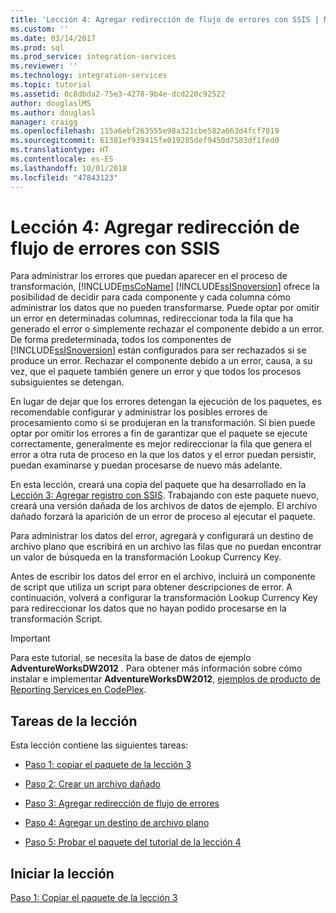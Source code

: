 ```yaml
---
title: 'Lección 4: Agregar redirección de flujo de errores con SSIS | Microsoft Docs'
ms.custom: ''
ms.date: 03/14/2017
ms.prod: sql
ms.prod_service: integration-services
ms.reviewer: ''
ms.technology: integration-services
ms.topic: tutorial
ms.assetid: 0c8dbda2-75e3-4278-9b4e-dcd220c92522
author: douglaslMS
ms.author: douglasl
manager: craigg
ms.openlocfilehash: 115a6ebf263555e98a321cbe582a663d4fcf7019
ms.sourcegitcommit: 61381ef939415fe019285def9450d7583df1fed0
ms.translationtype: HT
ms.contentlocale: es-ES
ms.lasthandoff: 10/01/2018
ms.locfileid: "47843123"
---
```

# <a name="lesson-4-add-error-flow-redirection-with-ssis"></a>Lección 4: Agregar redirección de flujo de errores con SSIS
Para administrar los errores que puedan aparecer en el proceso de transformación, [!INCLUDE[msCoName](../includes/msconame-md.md)] [!INCLUDE[ssISnoversion](../includes/ssisnoversion-md.md)] ofrece la posibilidad de decidir para cada componente y cada columna cómo administrar los datos que no pueden transformarse. Puede optar por omitir un error en determinadas columnas, redireccionar toda la fila que ha generado el error o simplemente rechazar el componente debido a un error. De forma predeterminada, todos los componentes de [!INCLUDE[ssISnoversion](../includes/ssisnoversion-md.md)] están configurados para ser rechazados si se produce un error. Rechazar el componente debido a un error, causa, a su vez, que el paquete también genere un error y que todos los procesos subsiguientes se detengan.  
  
En lugar de dejar que los errores detengan la ejecución de los paquetes, es recomendable configurar y administrar los posibles errores de procesamiento como si se produjeran en la transformación. Si bien puede optar por omitir los errores a fin de garantizar que el paquete se ejecute correctamente, generalmente es mejor redireccionar la fila que genera el error a otra ruta de proceso en la que los datos y el error puedan persistir, puedan examinarse y puedan procesarse de nuevo más adelante.  
  
En esta lección, creará una copia del paquete que ha desarrollado en la [Lección 3: Agregar registro con SSIS](../integration-services/lesson-3-add-logging-with-ssis.md). Trabajando con este paquete nuevo, creará una versión dañada de los archivos de datos de ejemplo. El archivo dañado forzará la aparición de un error de proceso al ejecutar el paquete.  
  
Para administrar los datos del error, agregará y configurará un destino de archivo plano que escribirá en un archivo las filas que no puedan encontrar un valor de búsqueda en la transformación Lookup Currency Key.  
  
Antes de escribir los datos del error en el archivo, incluirá un componente de script que utiliza un script para obtener descripciones de error. A continuación, volverá a configurar la transformación Lookup Currency Key para redireccionar los datos que no hayan podido procesarse en la transformación Script.  
  
> [!IMPORTANT]  
> Para este tutorial, se necesita la base de datos de ejemplo **AdventureWorksDW2012** . Para obtener más información sobre cómo instalar e implementar **AdventureWorksDW2012**, [ejemplos de producto de Reporting Services en CodePlex](http://go.microsoft.com/fwlink/p/?LinkID=526910).  
  
## <a name="tasks-in-lesson"></a>Tareas de la lección  
Esta lección contiene las siguientes tareas:  
  
-   [Paso 1: copiar el paquete de la lección 3](../integration-services/lesson-4-1-copying-the-lesson-3-package.md)  
  
-   [Paso 2: Crear un archivo dañado](../integration-services/lesson-4-2-creating-a-corrupted-file.md)  
  
-   [Paso 3: Agregar redirección de flujo de errores](../integration-services/lesson-4-3-adding-error-flow-redirection.md)  
  
-   [Paso 4: Agregar un destino de archivo plano](../integration-services/lesson-4-4-adding-a-flat-file-destination.md)  
  
-   [Paso 5: Probar el paquete del tutorial de la lección 4](../integration-services/lesson-4-5-testing-the-lesson-4-tutorial-package.md)  
  
## <a name="start-the-lesson"></a>Iniciar la lección  
[Paso 1: Copiar el paquete de la lección 3](../integration-services/lesson-4-1-copying-the-lesson-3-package.md)  
  
  
  

